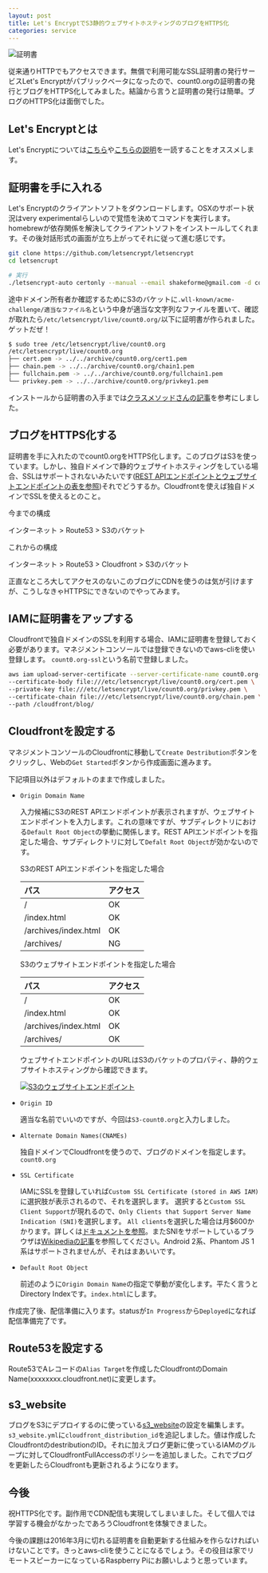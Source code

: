 ```yaml
---
layout: post
title: Let's EncryptでS3静的ウェブサイトホスティングのブログをHTTPS化
categories: service
---
```

![証明書](/images/lets-encrypt-lets-https-browser.png)

従来通りHTTPでもアクセスできます。無償で利用可能なSSL証明書の発行サービスLet's Encryptがパブリックベータになったので、count0.orgの証明書の発行とブログをHTTPS化してみました。結論から言うと証明書の発行は簡単。ブログのHTTPS化は面倒でした。

## Let's Encryptとは
Let's Encryptについては[こちら][letsencrypt-overview]や[こちらの説明][what-letsencrypt]を一読することをオススメします。

## 証明書を手に入れる
Let's Encryptのクライアントソフトをダウンロードします。OSXのサポート状況はvery experimentalらしいので覚悟を決めてコマンドを実行します。
homebrewが依存関係を解決してクライアントソフトをインストールしてくれます。その後対話形式の画面が立ち上がってそれに従って進む感じです。

```bash
git clone https://github.com/letsencrypt/letsencrypt
cd letsencrupt

# 実行
./letsencrypt-auto certonly --manual --email shakeforme@gmail.com -d count0.org
```

途中ドメイン所有者か確認するためにS3のバケットに`.wll-known/acme-challenge/適当なファイル名`という中身が適当な文字列なファイルを置いて、確認が取れたら`/etc/letsencrypt/live/count0.org/`以下に証明書が作られました。ゲットだぜ！

```bash
$ sudo tree /etc/letsencrypt/live/count0.org
/etc/letsencrypt/live/count0.org
├── cert.pem -> ../../archive/count0.org/cert1.pem
├── chain.pem -> ../../archive/count0.org/chain1.pem
├── fullchain.pem -> ../../archive/count0.org/fullchain1.pem
└── privkey.pem -> ../../archive/count0.org/privkey1.pem
```

インストールから証明書の入手までは[クラスメソッドさんの記事][letsencrypt-classmethod]を参考にしました。

## ブログをHTTPS化する
証明書を手に入れたのでcount0.orgをHTTPS化します。このブログはS3を使っています。しかし、独自ドメインで静的ウェブサイトホスティングをしている場合、SSLはサポートされないみたいです([REST APIエンドポイントとウェブサイトエンドポイントの表を参照][websiteendpoint])それでどうするか。Cloudfrontを使えば独自ドメインでSSLを使えるとのこと。

今までの構成

インターネット > Route53 > S3のバケット

これからの構成

インターネット > Route53 > Cloudfront > S3のバケット

正直なところ大してアクセスのないこのブログにCDNを使うのは気が引けますが、こうしなきゃHTTPSにできないのでやってみます。

## IAMに証明書をアップする
Cloudfrontで独自ドメインのSSLを利用する場合、IAMに証明書を登録しておく必要があります。マネジメントコンソールでは登録できないのでaws-cliを使い登録します。
`count0.org-ssl`という名前で登録しました。

```bash
aws iam upload-server-certificate --server-certificate-name count0.org-ssl \
--certificate-body file:///etc/letsencrypt/live/count0.org/cert.pem \
--private-key file:///etc/letsencrypt/live/count0.org/privkey.pem \
--certificate-chain file:///etc/letsencrypt/live/count0.org/chain.pem \
--path /cloudfront/blog/
```

## Cloudfrontを設定する
マネジメントコンソールのCloudfrontに移動して`Create Destribution`ボタンをクリックし、Webの`Get Started`ボタンから作成画面に進みます。

下記項目以外はデフォルトのままで作成しました。

* `Origin Domain Name`

  入力候補にS3のREST APIエンドポイントが表示されますが、ウェブサイトエンドポイントを入力します。これの意味ですが、サブディレクトリにおける`Default Root Object`の挙動に関係します。REST APIエンドポイントを指定した場合、サブディレクトリに対して`Defalt Root Object`が効かないのです。

  S3のREST APIエンドポイントを指定した場合

  |パス|アクセス|
  |:--|:--|
  |/|OK|
  |/index.html|OK|
  |/archives/index.html|OK|
  |/archives/|NG|

  S3のウェブサイトエンドポイントを指定した場合

  |パス|アクセス|
  |:--|:--|
  |/|OK|
  |/index.html|OK|
  |/archives/index.html|OK|
  |/archives/|OK|

  ウェブサイトエンドポイントのURLはS3のバケットのプロパティ、静的ウェブサイトホスティングから確認できます。

  [![S3のウェブサイトエンドポイント](/images/lets-encrypt-lets-https-websiteendpoint.png)](/images/lets-encrypt-lets-https-websiteendpoint.png)

* `Origin ID`

  適当な名前でいいのですが、今回は`S3-count0.org`と入力しました。

* `Alternate Domain Names(CNAMEs)`

  独自ドメインでCloudfrontを使うので、ブログのドメインを指定します。`count0.org`

* `SSL Certificate`

  IAMにSSLを登録していれば`Custom SSL Certificate (stored in AWS IAM)`に選択肢が表示されるので、それを選択します。
  選択すると`Custom SSL Client Support`が現れるので、`Only Clients that Support Server Name Indication (SNI)`を選択します。
  `All clients`を選択した場合は月$600かかります。詳しくは[ドキュメントを参照][cloudfront-custom-domain-ssl]。またSNIをサポートしているブラウザは[Wikipediaの記事][wikipedia-sni]を参照してください。Android 2系、Phantom JS 1系はサポートされませんが、それはまあいいです。

* `Default Root Object`

  前述のように`Origin Domain Name`の指定で挙動が変化します。平たく言うとDirectory Indexです。`index.html`にします。

作成完了後、配信準備に入ります。statusが`In Progress`から`Deployed`になれば配信準備完了です。

## Route53を設定する

Route53でAレコードの`Alias Target`を作成したCloudfrontのDomain Name(xxxxxxxx.cloudfront.net)に変更します。

## s3_website

ブログをS3にデプロイするのに使っている[s3_website][s3_website]の設定を編集します。`s3_website.yml`に`cloudfront_distribution_id`を追記しました。値は作成したCloudfrontのdestributionのID。それに加えブログ更新に使っているIAMのグループに対してCloudfrontFullAccessのポリシーを追加しました。これでブログを更新したらCloudfrontも更新されるようになります。

## 今後

祝HTTPS化です。副作用でCDN配信も実現してしまいました。そして個人では学習する機会がなかったであろうCloudfrontを体験できました。

今後の課題は2016年3月に切れる証明書を自動更新する仕組みを作らなければいけないことです。きっとaws-cliを使うことになるでしょう。その役目は家でリモートスピーカーになっているRaspberry Piにお願いしようと思っています。

[letsencrypt-overview]: https://bifurcation.github.io/letsencrypt-overview/index-jp.html#/
[letsencrypt-classmethod]: http://dev.classmethod.jp/server-side/lets-encrypt-beta/
[what-letsencrypt]: http://jxck.hatenablog.com/entry/letsencrypt-acme
[websiteendpoint]: https://docs.aws.amazon.com/ja_jp/AmazonS3/latest/dev/WebsiteEndpoints.html
[cloudfront-custom-domain-ssl]: http://aws.amazon.com/jp/cloudfront/custom-ssl-domains/
[wikipedia-sni]: https://ja.wikipedia.org/wiki/Server_Name_Indication
[s3_website]: https://github.com/laurilehmijoki/s3_website
